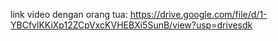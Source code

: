 link video dengan orang tua:
https://drive.google.com/file/d/1-YBCfvlKKiXp12ZCpVxcKVHEBXi5SunB/view?usp=drivesdk
